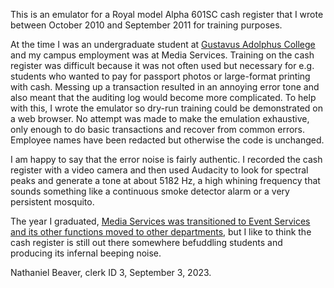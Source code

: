This is an emulator for a Royal model Alpha 601SC cash register
that I wrote between October 2010 and September 2011
for training purposes.

At the time I was an undergraduate student at [Gustavus Adolphus College](https://gustavus.edu/)
and my campus employment was at Media Services.
Training on the cash register was difficult
because it was not often used but necessary
for e.g. students who wanted to pay for passport photos
or large-format printing with cash.
Messing up a transaction resulted in an annoying error tone
and also meant that the auditing log would become more complicated.
To help with this, I wrote the emulator
so dry-run training could be demonstrated on a web browser.
No attempt was made to make the emulation exhaustive,
only enough to do basic transactions and recover from common errors.
Employee names have been redacted
but otherwise the code is unchanged.

I am happy to say that the error noise is fairly authentic.
I recorded the cash register with a video camera
and then used Audacity to look for spectral peaks
and generate a tone at about 5182 Hz,
a high whining frequency that sounds something like
a continuous smoke detector alarm or a very persistent mosquito.

The year I graduated, [Media Services was transitioned to Event Services and its other functions moved to other departments](https://mediaservices.blog.gustavus.edu/2014/07/22/so-long-and-thanks-for-all-the-fish/),
but I like to think the cash register is still out there somewhere
befuddling students and producing its infernal beeping noise.

Nathaniel Beaver, clerk ID 3, September 3, 2023.
